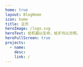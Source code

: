 ```yaml
---
home: true
layout: BlogHome
icon: home
title: 主页
heroImage: /logo.svg
heroText: 给机器以生命，给岁月以文明。
heroFullScreen: true
projects:
  - name: 
    desc: 
    link: /
---
```

